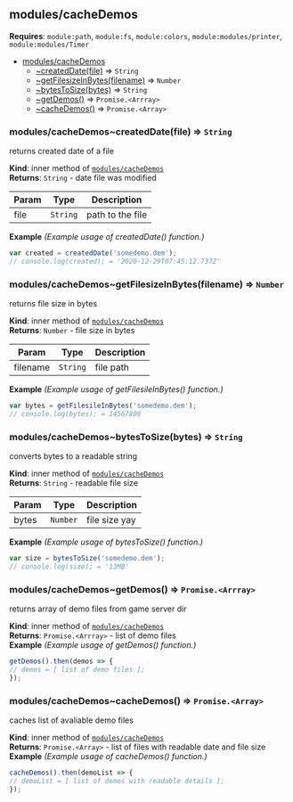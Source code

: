 <a name="module_modules/cacheDemos"></a>

## modules/cacheDemos
**Requires**: <code>module:path</code>, <code>module:fs</code>, <code>module:colors</code>, <code>module:modules/printer</code>, <code>module:modules/Timer</code>  

* [modules/cacheDemos](#module_modules/cacheDemos)
    * [~createdDate(file)](#module_modules/cacheDemos..createdDate) ⇒ <code>String</code>
    * [~getFilesizeInBytes(filename)](#module_modules/cacheDemos..getFilesizeInBytes) ⇒ <code>Number</code>
    * [~bytesToSize(bytes)](#module_modules/cacheDemos..bytesToSize) ⇒ <code>String</code>
    * [~getDemos()](#module_modules/cacheDemos..getDemos) ⇒ <code>Promise.&lt;Arrray&gt;</code>
    * [~cacheDemos()](#module_modules/cacheDemos..cacheDemos) ⇒ <code>Promise.&lt;Array&gt;</code>

<a name="module_modules/cacheDemos..createdDate"></a>

### modules/cacheDemos~createdDate(file) ⇒ <code>String</code>
returns created date of a file

**Kind**: inner method of [<code>modules/cacheDemos</code>](#module_modules/cacheDemos)  
**Returns**: <code>String</code> - date file was modified  

| Param | Type | Description |
| --- | --- | --- |
| file | <code>String</code> | path to the file |

**Example** *(Example usage of createdDate() function.)*  
```js
var created = createdDate('somedemo.dem');
// console.log(created); = '2020-12-29T07:45:12.737Z'
```
<a name="module_modules/cacheDemos..getFilesizeInBytes"></a>

### modules/cacheDemos~getFilesizeInBytes(filename) ⇒ <code>Number</code>
returns file size in bytes

**Kind**: inner method of [<code>modules/cacheDemos</code>](#module_modules/cacheDemos)  
**Returns**: <code>Number</code> - file size in bytes  

| Param | Type | Description |
| --- | --- | --- |
| filename | <code>String</code> | file path |

**Example** *(Example usage of getFilesileInBytes() function.)*  
```js
var bytes = getFilesileInBytes('somedemo.dem');
// console.log(bytes); = 14567809
```
<a name="module_modules/cacheDemos..bytesToSize"></a>

### modules/cacheDemos~bytesToSize(bytes) ⇒ <code>String</code>
converts bytes to a readable string

**Kind**: inner method of [<code>modules/cacheDemos</code>](#module_modules/cacheDemos)  
**Returns**: <code>String</code> - readable file size  

| Param | Type | Description |
| --- | --- | --- |
| bytes | <code>Number</code> | file size yay |

**Example** *(Example usage of bytesToSize() function.)*  
```js
var size = bytesToSize('somedemo.dem');
// console.log(size); = '13MB'
```
<a name="module_modules/cacheDemos..getDemos"></a>

### modules/cacheDemos~getDemos() ⇒ <code>Promise.&lt;Arrray&gt;</code>
returns array of demo files from game server dir

**Kind**: inner method of [<code>modules/cacheDemos</code>](#module_modules/cacheDemos)  
**Returns**: <code>Promise.&lt;Arrray&gt;</code> - list of demo files  
**Example** *(Example usage of getDemos() function.)*  
```js
getDemos().then(demos => {
// demos = [ list of demo files ];
});
```
<a name="module_modules/cacheDemos..cacheDemos"></a>

### modules/cacheDemos~cacheDemos() ⇒ <code>Promise.&lt;Array&gt;</code>
caches list of avaliable demo files

**Kind**: inner method of [<code>modules/cacheDemos</code>](#module_modules/cacheDemos)  
**Returns**: <code>Promise.&lt;Array&gt;</code> - list of files with readable date and file size  
**Example** *(Example usage of cacheDemos() function.)*  
```js
cacheDemos().then(demoList => {
// demoList = [ list of demos with readable details ];
});
```
